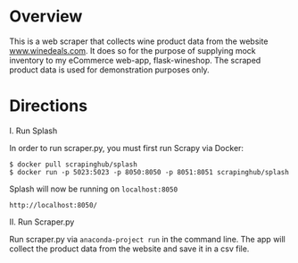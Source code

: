 # Overview
This is a web scraper that collects wine product data from the website www.winedeals.com. It does so for the purpose of supplying mock inventory 
to my eCommerce web-app, flask-wineshop. The scraped product data is used for demonstration purposes only.

# Directions
I. Run Splash

In order to run scraper.py, you must first run Scrapy via Docker:
```angular2html
$ docker pull scrapinghub/splash
$ docker run -p 5023:5023 -p 8050:8050 -p 8051:8051 scrapinghub/splash
```
Splash will now be running on `localhost:8050`
```angular2html
http://localhost:8050/
```
II. Run Scraper.py

Run scraper.py via `anaconda-project run` in the command line. The app will collect the product data from the website and save it in a csv file.